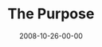 ---
layout: message
category: message
series: "Unlock(ed)"
title: "The Purpose"
date: 2008-10-26-00-00
message_id: 527
sc-permalink-url: "http://soundcloud.com/crdschurch/unlock-ed-the-purpose-1"
audio: "http://s3.amazonaws.com/crossroads-media/messages/audio/unlocked4.mp3"
audio-duration: "39:34"
notes-description: ""
notes: "http://s3.amazonaws.com/crossroads-media/documents/SN_10_25-26_08.pdf"
notes-title: "Unlock(ed)&#58; The Purpose (Study Notes)"
program: "http://s3.amazonaws.com/crossroads-media/documents/1025_26Program.pdf"
description: "What is the purpose of all of this \"Kingdom\" talk? In this message, Brian Tome discusses what it means for us to receive the key of love and to be unlocked."
video: "http://s3.amazonaws.com/crossroads-media/messages/video/unlocked4.mp4"
video-duration: "39:31"
yt-embed-url: "//www.youtube.com/embed/E3RUthK5Eeg"
video-image: "http://s3.amazonaws.com/crossroads-media/images/unlocked4-still.jpg"
tag: 
 - tome
 - kingdom
 - unlocked
 - keys
 - wardrobe
 - purpose
 - mission
explicit: false
---